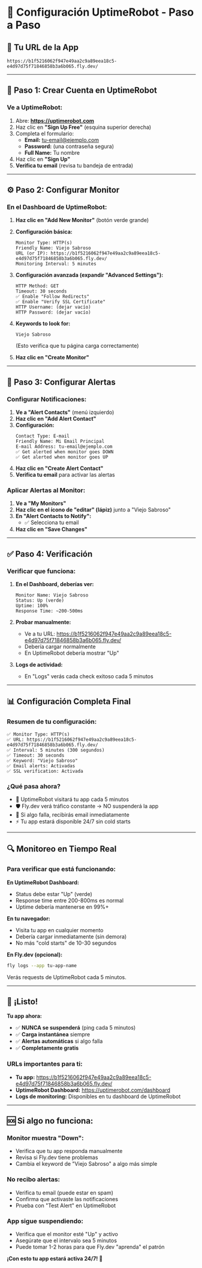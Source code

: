 # 🤖 Configuración UptimeRobot - Paso a Paso

## 🎯 Tu URL de la App

```
https://b1f5216062f947e49aa2c9a89eea18c5-e4d97d75f71846858b3a6b065.fly.dev/
```

---

## 📝 Paso 1: Crear Cuenta en UptimeRobot

### **Ve a UptimeRobot:**

1. Abre: **https://uptimerobot.com**
2. Haz clic en **"Sign Up Free"** (esquina superior derecha)
3. Completa el formulario:
   - **Email:** tu-email@ejemplo.com
   - **Password:** (una contraseña segura)
   - **Full Name:** Tu nombre
4. Haz clic en **"Sign Up"**
5. **Verifica tu email** (revisa tu bandeja de entrada)

---

## ⚙️ Paso 2: Configurar Monitor

### **En el Dashboard de UptimeRobot:**

1. **Haz clic en "Add New Monitor"** (botón verde grande)

2. **Configuración básica:**

   ```
   Monitor Type: HTTP(s)
   Friendly Name: Viejo Sabroso
   URL (or IP): https://b1f5216062f947e49aa2c9a89eea18c5-e4d97d75f71846858b3a6b065.fly.dev/
   Monitoring Interval: 5 minutes
   ```

3. **Configuración avanzada (expandir "Advanced Settings"):**

   ```
   HTTP Method: GET
   Timeout: 30 seconds
   ✅ Enable "Follow Redirects"
   ✅ Enable "Verify SSL Certificate"
   HTTP Username: (dejar vacío)
   HTTP Password: (dejar vacío)
   ```

4. **Keywords to look for:**

   ```
   Viejo Sabroso
   ```

   (Esto verifica que tu página carga correctamente)

5. **Haz clic en "Create Monitor"**

---

## 🔔 Paso 3: Configurar Alertas

### **Configurar Notificaciones:**

1. **Ve a "Alert Contacts"** (menú izquierdo)
2. **Haz clic en "Add Alert Contact"**
3. **Configuración:**
   ```
   Contact Type: E-mail
   Friendly Name: Mi Email Principal
   E-mail Address: tu-email@ejemplo.com
   ✅ Get alerted when monitor goes DOWN
   ✅ Get alerted when monitor goes UP
   ```
4. **Haz clic en "Create Alert Contact"**
5. **Verifica tu email** para activar las alertas

### **Aplicar Alertas al Monitor:**

1. **Ve a "My Monitors"**
2. **Haz clic en el ícono de "editar" (lápiz)** junto a "Viejo Sabroso"
3. **En "Alert Contacts to Notify":**
   - ✅ Selecciona tu email
4. **Haz clic en "Save Changes"**

---

## ✅ Paso 4: Verificación

### **Verificar que funciona:**

1. **En el Dashboard, deberías ver:**

   ```
   Monitor Name: Viejo Sabroso
   Status: Up (verde)
   Uptime: 100%
   Response Time: ~200-500ms
   ```

2. **Probar manualmente:**

   - Ve a tu URL: https://b1f5216062f947e49aa2c9a89eea18c5-e4d97d75f71846858b3a6b065.fly.dev/
   - Debería cargar normalmente
   - En UptimeRobot debería mostrar "Up"

3. **Logs de actividad:**
   - En "Logs" verás cada check exitoso cada 5 minutos

---

## 📊 Configuración Completa Final

### **Resumen de tu configuración:**

```
✅ Monitor Type: HTTP(s)
✅ URL: https://b1f5216062f947e49aa2c9a89eea18c5-e4d97d75f71846858b3a6b065.fly.dev/
✅ Interval: 5 minutes (300 segundos)
✅ Timeout: 30 seconds
✅ Keyword: "Viejo Sabroso"
✅ Email alerts: Activadas
✅ SSL verification: Activada
```

### **¿Qué pasa ahora?**

- 🤖 UptimeRobot visitará tu app cada 5 minutos
- 🛡️ Fly.dev verá tráfico constante → NO suspenderá la app
- 📧 Si algo falla, recibirás email inmediatamente
- ⚡ Tu app estará disponible 24/7 sin cold starts

---

## 🔍 Monitoreo en Tiempo Real

### **Para verificar que está funcionando:**

**En UptimeRobot Dashboard:**

- Status debe estar "Up" (verde)
- Response time entre 200-800ms es normal
- Uptime debería mantenerse en 99%+

**En tu navegador:**

- Visita tu app en cualquier momento
- Debería cargar inmediatamente (sin demora)
- No más "cold starts" de 10-30 segundos

**En Fly.dev (opcional):**

```bash
fly logs --app tu-app-name
```

Verás requests de UptimeRobot cada 5 minutos.

---

## 🎉 ¡Listo!

**Tu app ahora:**

- ✅ **NUNCA se suspenderá** (ping cada 5 minutos)
- ✅ **Carga instantánea** siempre
- ✅ **Alertas automáticas** si algo falla
- ✅ **Completamente gratis**

### **URLs importantes para ti:**

- **Tu app:** https://b1f5216062f947e49aa2c9a89eea18c5-e4d97d75f71846858b3a6b065.fly.dev/
- **UptimeRobot Dashboard:** https://uptimerobot.com/dashboard
- **Logs de monitoring:** Disponibles en tu dashboard de UptimeRobot

---

## 🆘 Si algo no funciona:

### **Monitor muestra "Down":**

- Verifica que tu app responda manualmente
- Revisa si Fly.dev tiene problemas
- Cambia el keyword de "Viejo Sabroso" a algo más simple

### **No recibo alertas:**

- Verifica tu email (puede estar en spam)
- Confirma que activaste las notificaciones
- Prueba con "Test Alert" en UptimeRobot

### **App sigue suspendiendo:**

- Verifica que el monitor esté "Up" y activo
- Asegúrate que el intervalo sea 5 minutos
- Puede tomar 1-2 horas para que Fly.dev "aprenda" el patrón

**¡Con esto tu app estará activa 24/7! 🚀**
